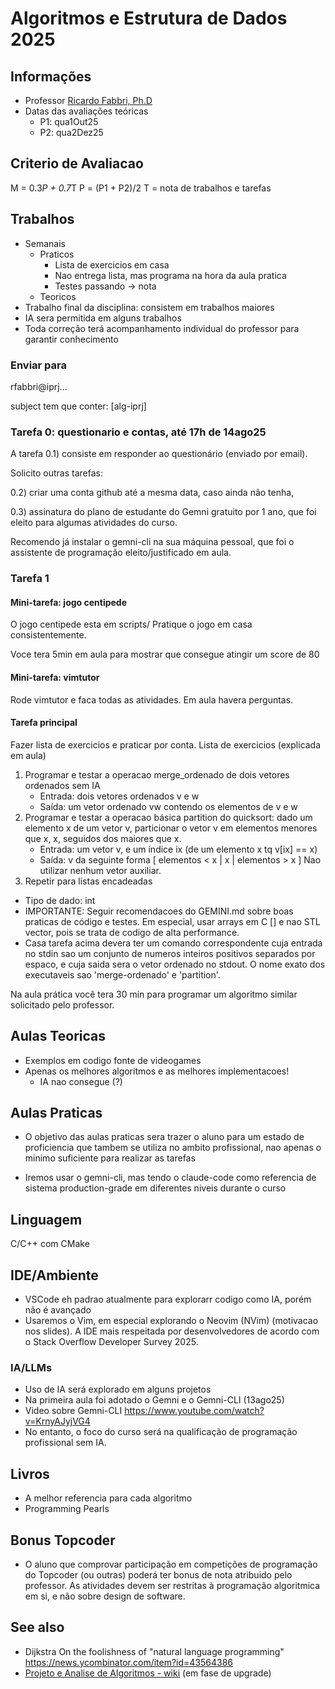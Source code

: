 # Algoritmos e Estrutura de Dados 2025
## Informações
- Professor [Ricardo Fabbri, Ph.D](http://rfabbri.github.io)
- Datas das avaliações teóricas
    - P1: qua1Out25
    - P2: qua2Dez25

## Criterio de Avaliacao

M = 0.3*P + 0.7*T
P = (P1 + P2)/2
T = nota de trabalhos e tarefas

## Trabalhos

- Semanais
    - Praticos
        - Lista de exercicios em casa
        - Nao entrega lista, mas programa na hora da aula pratica
        - Testes passando -> nota
    - Teoricos
- Trabalho final da disciplina: consistem em trabalhos maiores
- IA sera permitida em alguns trabalhos
- Toda correção terá acompanhamento individual do professor para garantir
  conhecimento

### Enviar para

rfabbri@iprj...

subject tem que conter: [alg-iprj]

### Tarefa 0: questionario e contas, até 17h de 14ago25

A tarefa 0.1) consiste em responder ao questionário (enviado por email).

Solicito outras tarefas:

0.2) criar uma conta github até a mesma data, caso ainda não tenha, 

0.3) assinatura do plano de estudante do Gemni gratuito por 1 ano, que foi eleito para algumas atividades do curso.

Recomendo já instalar o gemni-cli na sua máquina pessoal, que foi o assistente
de programação eleito/justificado em aula.


### Tarefa  1

#### Mini-tarefa: jogo centipede
O jogo centipede esta em scripts/
Pratique o jogo em casa consistentemente.

Voce tera 5min em aula para mostrar que consegue atingir um score de 80

#### Mini-tarefa: vimtutor
Rode vimtutor e faca todas as atividades. Em aula havera perguntas.

#### Tarefa principal

Fazer lista de exercicios e praticar por conta.
Lista de exercicios (explicada em aula)
1) Programar e testar a operacao merge_ordenado de dois vetores ordenados sem IA
    - Entrada: dois vetores ordenados v e w
    - Saída: um vetor ordenado vw contendo os elementos de v e w
2) Programar e testar a operacao básica partition do quicksort: dado um elemento x de um
  vetor v, particionar o vetor v em elementos menores que x, x, seguidos dos
  maiores que x.
    - Entrada: um vetor v, e um índice ix  (de um elemento x tq v[ix] == x)
    - Saída: v  da seguinte forma [ elementos < x | x | elementos > x ]
  Nao utilizar nenhum vetor auxiliar.
3) Repetir para listas encadeadas
- Tipo de dado: int
- IMPORTANTE: Seguir recomendacoes do GEMINI.md sobre boas praticas de código e
  testes. Em especial, usar arrays em C [] e nao STL vector, pois se trata de
  codigo de alta performance.
- Casa tarefa acima devera ter um comando correspondente cuja entrada no stdin
  sao um conjunto de numeros inteiros positivos separados por espaco, e cuja
  saida sera o vetor ordenado no stdout. O nome exato dos executaveis sao
  'merge-ordenado' e 'partition'. 

Na aula prática você tera 30 min para programar um algoritmo similar solicitado
pelo professor.

## Aulas Teoricas

- Exemplos em codigo fonte de videogames
- Apenas os melhores algoritmos e as melhores implementacoes!
    - IA nao consegue (?)
    
## Aulas Praticas
- O objetivo das aulas praticas sera trazer o aluno para um estado de
  proficiencia que tambem se utiliza no ambito profissional, nao apenas o
  minimo suficiente para realizar as tarefas

- Iremos usar o gemni-cli, mas tendo o claude-code como referencia de sistema
  production-grade em diferentes niveis durante o curso
  
    
## Linguagem
C/C++ com CMake

## IDE/Ambiente
- VSCode eh padrao atualmente para explorarr codigo como IA, porém não é avançado
- Usaremos o Vim, em especial explorando o Neovim (NVim) (motivacao nos slides).
  A IDE mais respeitada por desenvolvedores de acordo com o Stack Overflow
  Developer Survey 2025.

### IA/LLMs
- Uso de IA será explorado em alguns projetos
- Na primeira aula foi adotado o Gemni e o Gemni-CLI (13ago25)
- Video sobre Gemni-CLI https://www.youtube.com/watch?v=KrnyAJyjVG4
- No entanto, o foco do curso será na qualificação de programação profissional sem IA.


## Livros
- A melhor referencia para cada algoritmo
- Programming Pearls

## Bonus Topcoder
- O aluno que comprovar participação em competições de programação do Topcoder
  (ou outras) poderá ter bonus de nota atribuido pelo professor. As atividades
  devem ser restritas à programação algoritmica em si, e não sobre design de software.

## See also
- Dijkstra On the foolishness of "natural language programming" https://news.ycombinator.com/item?id=43564386 
- [Projeto e Analise de Algoritmos - wiki](http://wiki.nosdigitais.teia.org.br/PAA) (em fase de upgrade)

